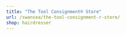 ```yaml
---
title: "The Tool Consignment® Store"
url: /swansea/the-tool-consignment-r-store/
shop: hairdresser
---
```

